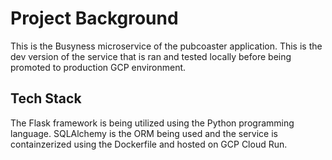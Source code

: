 # Project Background
This is the Busyness microservice of the pubcoaster application. This is the dev version of the service that is ran and tested locally before being promoted to production GCP environment.

## Tech Stack
The Flask framework is being utilized using the Python programming language. SQLAlchemy is the ORM being used and the service is containzerized using the Dockerfile and hosted on GCP Cloud Run.